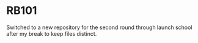 # RB101

Switched to a new repository for the second round through launch school after my break to keep files distinct. 
